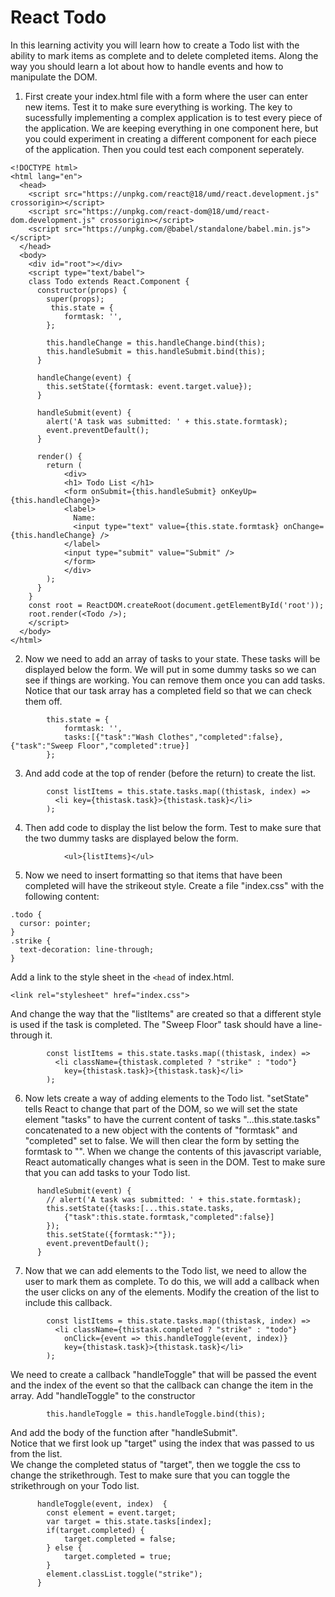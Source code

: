 # React Todo

In this learning activity you will learn how to create a Todo list with the ability to mark items as complete and to delete completed items.  Along the way you should learn a lot about how to handle events and how to manipulate the DOM.

1. First create your index.html file with a form where the user can enter new items.  Test it to make sure everything is working.  The key to sucessfully implementing a complex application is to test every piece of the application.  We are keeping everything in one component here, but you could experiment in creating a different component for each piece of the application. Then you could test each component seperately.
```
<!DOCTYPE html>
<html lang="en">
  <head>
    <script src="https://unpkg.com/react@18/umd/react.development.js" crossorigin></script>
    <script src="https://unpkg.com/react-dom@18/umd/react-dom.development.js" crossorigin></script>
    <script src="https://unpkg.com/@babel/standalone/babel.min.js"></script>
  </head>
  <body>
    <div id="root"></div>
    <script type="text/babel">  
    class Todo extends React.Component {
      constructor(props) {
        super(props);
         this.state = {
            formtask: '', 
        };
    
        this.handleChange = this.handleChange.bind(this);
        this.handleSubmit = this.handleSubmit.bind(this);
      }
    
      handleChange(event) {
        this.setState({formtask: event.target.value});
      }
    
      handleSubmit(event) {
        alert('A task was submitted: ' + this.state.formtask);
        event.preventDefault();
      }
    
      render() {
        return (
            <div>
            <h1> Todo List </h1>
            <form onSubmit={this.handleSubmit} onKeyUp={this.handleChange}>
            <label>
              Name:
              <input type="text" value={this.state.formtask} onChange={this.handleChange} />
            </label>
            <input type="submit" value="Submit" />
            </form>
            </div>
        );
      }
    }
    const root = ReactDOM.createRoot(document.getElementById('root'));
    root.render(<Todo />);
    </script>
  </body>
</html>
```

2. Now we need to add an array of tasks to your state. These tasks will be displayed below the form.  We will put in some dummy tasks so we can see if things are working.  You can remove them once you can add tasks.  Notice that our task array has a completed field so that we can check them off.

```
        this.state = {
            formtask: '', 
            tasks:[{"task":"Wash Clothes","completed":false},{"task":"Sweep Floor","completed":true}]
        };
```
3. And add code at the top of render (before the return) to create the list.  
```
        const listItems = this.state.tasks.map((thistask, index) => 
          <li key={thistask.task}>{thistask.task}</li>
        );
```
4. Then add code to display the list below the form.  Test to make sure that the two dummy tasks are displayed below the form.
```
            <ul>{listItems}</ul>
```
5. Now we need to insert formatting so that items that have been completed will have the strikeout style.  Create a file "index.css" with the following content:
```
.todo {
  cursor: pointer;
}
.strike {
  text-decoration: line-through;
}
```
Add a link to the style sheet in the ```<head``` of index.html.
```
<link rel="stylesheet" href="index.css">
```
And change the way that the "listItems" are created so that a different style is used if the task is completed.  The "Sweep Floor" task should have a line-through it.
```
        const listItems = this.state.tasks.map((thistask, index) => 
          <li className={thistask.completed ? "strike" : "todo"} 
            key={thistask.task}>{thistask.task}</li>
        );
```
6. Now lets create a way of adding elements to the Todo list.  "setState" tells React to change that part of the DOM, so we will set the state element "tasks" to have the current content of tasks "...this.state.tasks" concatenated to a new object with the contents of "formtask" and "completed" set to false.  We will then clear the form by setting the formtask to "".  When we change the contents of this javascript variable, React automatically changes what is seen in the DOM.  Test to make sure that you can add tasks to your Todo list.
```
      handleSubmit(event) {
        // alert('A task was submitted: ' + this.state.formtask);
        this.setState({tasks:[...this.state.tasks, 
            {"task":this.state.formtask,"completed":false}]
        });
        this.setState({formtask:""});
        event.preventDefault();
      }
```
7. Now that we can add elements to the Todo list, we need to allow the user to mark them as complete.  To do this, we will add a callback when the user clicks on any of the elements.  Modify the creation of the list to include this callback.
```
        const listItems = this.state.tasks.map((thistask, index) => 
          <li className={thistask.completed ? "strike" : "todo"} 
            onClick={event => this.handleToggle(event, index)}
            key={thistask.task}>{thistask.task}</li>
        );
```
We need to create a callback "handleToggle" that will be passed the event and the index of the event so that the callback can change the item in the array.  Add "handleToggle" to the constructor
```
        this.handleToggle = this.handleToggle.bind(this);
```
And add the body of the function after "handleSubmit".  
Notice that we first look up "target" using the index that was passed to us from the list.  
We change the completed status of "target", then we toggle the css to change the strikethrough.  Test to make sure that you can toggle the strikethrough on your Todo list.
```
      handleToggle(event, index)  {
        const element = event.target;
        var target = this.state.tasks[index];
        if(target.completed) {
            target.completed = false;
        } else {
            target.completed = true;
        }
        element.classList.toggle("strike");
      }
```
